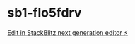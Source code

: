 # sb1-flo5fdrv

[Edit in StackBlitz next generation editor ⚡️](https://stackblitz.com/~/github.com/Sameermj1/sb1-flo5fdrv)